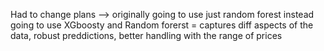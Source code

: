 Had to change plans --> originally going to use just random forest instead going to use XGboosty and Random forerst = captures diff aspects of the data, robust preddictions, better handling with the range of prices 